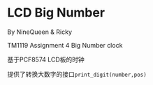 # LCD Big Number
By NineQueen & Ricky

TM1119 Assignment 4 Big Number clock

基于PCF8574 LCD板的时钟

提供了转换大数字的接口`print_digit(number,pos)`
